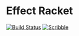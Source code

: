 # Effect Racket

[![Build Status][build-badge]][build]
[![Scribble][docs-badge]][docs]

[build-badge]: https://github.com/camoy/effect-racket/workflows/build/badge.svg
[build]: https://github.com/camoy/effect-racket/actions?query=workflow%3Abuild
[docs-badge]: https://img.shields.io/badge/Docs-Scribble-blue.svg
[docs]: https://camoy.github.io/effect-racket
